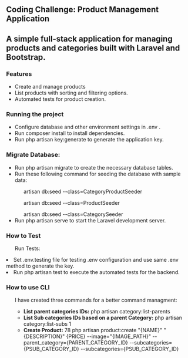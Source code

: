<h2>Coding Challenge: Product Management Application<h2>
A simple full-stack application for managing products and categories built with Laravel and Bootstrap.

<h3>Features</h3>
<ul>
    <li>Create and manage products</li>
    <li>List products with sorting and filtering options.</li>
    <li>Automated tests for product creation.</li>
</ul>

<h3>Running the project</h3>
<ul>
    <li>Configure database and other environment settings in .env .</li>
    <li>Run composer install to install dependencies.</li>
    <li>Run php artisan key:generate to generate the application key.</li>
</ul>

<h3>Migrate Database:</h3>
<ul>
    <li>Run php artisan migrate to create the necessary database tables.
    <li>Run these following command for seeding the database with sample data:</li>
        <ol>artisan db:seed --class=CategoryProductSeeder</ol>
        <ol>artisan db:seed --class=ProductSeeder</ol>
        <ol>artisan db:seed --class=CategorySeeder</ol>
    <li>Run php artisan serve to start the Laravel development server.</li>
</ul>

<h3>How to Test</h3>
    <ul>Run Tests:</ul>
        <li>Set .env.testing file for testing .env configuration and use same .env method to generate the key.</li>
        <li>Run php artisan test to execute the automated tests for the backend.</li>

<h3>How to use CLI</h3>
    <ul>I have created three commands for a better command managment:<ul>
        <li><b>List parent categories IDs:</b> php artisan category:list-parents</li>
        <li><b>List Sub categories IDs based on a parent Category:</b> php artisan category:list-subs 1</li>
        <li><b>Create Product:</b>  78 php artisan product:create "{NAME}" "{DESCRIPTION}" {PRICE} --image="{IMAGE_PATH}" --parent_category={PARENT_CATEGORY_ID} --subcategories={PSUB_CATEGORY_ID} --subcategories={PSUB_CATEGORY_ID} </li>
        